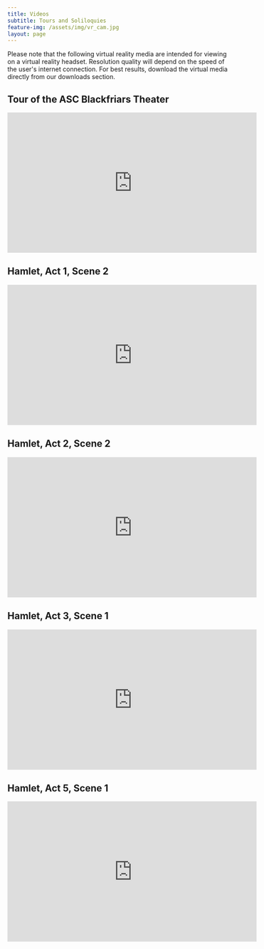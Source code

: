```yaml
---
title: Videos
subtitle: Tours and Soliloquies
feature-img: /assets/img/vr_cam.jpg
layout: page
---
```

Please note that the following virtual reality media are intended for viewing on a virtual reality headset. Resolution quality will depend on the speed of the user's internet connection. For best results, download the virtual media directly from our downloads section.

## Tour of the ASC Blackfriars Theater

<iframe width="560" height="315" src="https://www.youtube.com/embed/-2kG356s_6A" frameborder="0" allow="accelerometer; autoplay; encrypted-media; gyroscope; picture-in-picture" allowfullscreen></iframe>

## Hamlet, Act 1, Scene 2

<iframe width="560" height="315" src="https://www.youtube.com/embed/_1menQvTDJs" frameborder="0" allow="accelerometer; autoplay; encrypted-media; gyroscope; picture-in-picture" allowfullscreen></iframe>

## Hamlet, Act 2, Scene 2

<iframe width="560" height="315" src="https://www.youtube.com/embed/w0XaFPRbOSo" frameborder="0" allow="accelerometer; autoplay; encrypted-media; gyroscope; picture-in-picture" allowfullscreen></iframe>

## Hamlet, Act 3, Scene 1

<iframe width="560" height="315" src="https://www.youtube.com/embed/krRnruiNIVU" frameborder="0" allow="accelerometer; autoplay; encrypted-media; gyroscope; picture-in-picture" allowfullscreen></iframe>

## Hamlet, Act 5, Scene 1

<iframe width="560" height="315" src="https://www.youtube.com/embed/GKIl-ursDAU" frameborder="0" allow="accelerometer; autoplay; encrypted-media; gyroscope; picture-in-picture" allowfullscreen></iframe>

